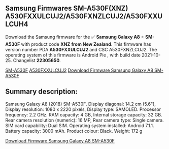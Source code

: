 <h2>Samsung Firmwares SM-A530F(XNZ) A530FXXULCUJ2/A530FXNZLCUJ2/A530FXXULCUH4</h2>
Download the Samsung firmware for the ✅ <strong>Samsung Galaxy A8 </strong> ⭐ <strong>SM-A530F</strong> with product code <strong>XNZ</strong> <strong> from New Zealand</strong>. This firmware has version number PDA <strong>A530FXXULCUJ2</strong> and CSC A530FXNZLCUJ2. The operating system of this firmware is Android Pie , with build date 2021-10-25. Changelist <strong>22305650</strong>.


[SM-A530F](https://samfirm.shop/samsung/model/SM-A530F)
[A530FXXULCUJ2](https://samfirm.shop/samsung/pda/A530FXXULCUJ2)
[Download Firmware Samsung Galaxy A8 SM-A530F](https://samfirm.shop/samsung/firmware/468019)
<h2>Summary description:</h2>
<p>Samsung Galaxy A8 (2018) SM-A530F. Display diagonal: 14.2 cm (5.6"), Display resolution: 1080 x 2220 pixels, Display type: SAMOLED. Processor frequency: 2.2 GHz. RAM capacity: 4 GB, Internal storage capacity: 32 GB. Rear camera resolution (numeric): 16 MP, Rear camera type: Single camera. SIM card capability: Dual SIM. Operating system installed: Android 7.1.1. Battery capacity: 3000 mAh. Product colour: Black. Weight: 172 g</p>


[Download Firmware Samsung Galaxy A8 SM-A530F](https://samfirm.shop/samsung/firmware/468019)
